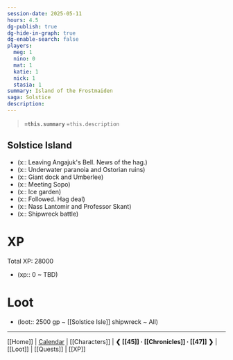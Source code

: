 ```yaml
---
session-date: 2025-05-11
hours: 4.5
dg-publish: true
dg-hide-in-graph: true
dg-enable-search: false
players:
  meg: 1
  nino: 0
  mat: 1
  katie: 1
  nick: 1
  stasia: 1
summary: Island of the Frostmaiden
saga: Solstice
description: 
---
```


> **`=this.summary`**
> `=this.description`

## Solstice Island
- (x::  Leaving Angajuk's Bell. News of the hag.)
- (x::  Underwater paranoia and Ostorian ruins)
- (x::  Giant dock and Umberlee)
- (x::  Meeting Sopo)
- (x::  Ice garden)
- (x::  Followed. Hag deal)
- (x::  Nass Lantomir and Professor Skant)
- (x::  Shipwreck battle)


# XP
Total XP: 28000
- (xp:: 0 ~ TBD) 

# Loot

- (loot::  2500 gp ~ [[Solstice Isle]] shipwreck ~ All)

---
[[Home]] | [Calendar](https://app.fantasy-calendar.com/calendars/38f9e3f5098bac1f655a4fb4241f35eb) | [[Characters]] | **❮ [[45]] · [[Chronicles]] ·  [[47]] ❯** | [[Loot]] | [[Quests]]  | [[XP]]